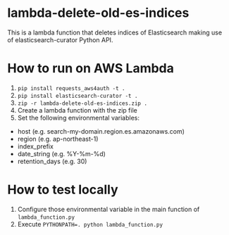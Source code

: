 # lambda-delete-old-es-indices

This is a lambda function that deletes indices of Elasticsearch making use of elasticsearch-curator Python API.

# How to run on AWS Lambda
1. `pip install requests_aws4auth -t .`
1. `pip install elasticsearch-curator -t .`
1. `zip -r lambda-delete-old-es-indices.zip .`
1. Create a lambda function with the zip file
1. Set the following environmental variables:
  - host (e.g. search-my-domain.region.es.amazonaws.com)
  - region (e.g. ap-northeast-1)
  - index_prefix
  - date_string (e.g. %Y-%m-%d)
  - retention_days (e.g. 30)

# How to test locally
1. Configure those environmental variable in the main function of `lambda_function.py`
1. Execute `PYTHONPATH=. python lambda_function.py`
